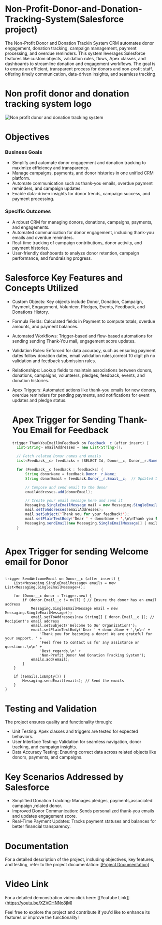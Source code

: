 # Non-Profit-Donor-and-Donation-Tracking-System(Salesforce project)

The Non-Profit Donor and Donation Trackin System CRM automates donor engagement, donation tracking, campaign management, payment processing, and overdue reminders. This system leverages Salesforce features like custom objects, validation rules, flows, Apex classes, and dashboards to streamline donation and engagement workflows. The goal is to ensure an efficient, transparent process for donors and non-profit staff, offering timely communication, data-driven insights, and seamless tracking.
# Non profit donor and donation tracking system logo
![Non profit donor and donation tracking system](https://github.com/user-attachments/assets/f33d94bf-c3ef-49a4-81a2-eea06eee1508)

# Objectives

  ### Business Goals

  
 - Simplify and automate donor engagement and donation tracking to maximize efficiency and transparency.<br>
 - Manage campaigns, payments, and donor histories in one unified CRM platform.<br>
 - Automate communication such as thank-you emails, overdue payment reminders, and campaign updates.<br>
 - Enable data-driven insights for donor trends, campaign success, and payment processing.<br>

 ### Specific Outcomes

 - A robust CRM for managing donors, donations, campaigns, payments, and engagements.<br>
 - Automated communication for donor engagement, including thank-you emails and overdue reminders.<br>
 - Real-time tracking of campaign contributions, donor activity, and payment histories.<br>
 - User-friendly dashboards to analyze donor retention, campaign performance, and fundraising progress.<br>

# Salesforce Key Features and Concepts Utilized

- Custom Objects: Key objects include Donor, Donation, Campaign, Payment, Engagement, Volunteer, Pledges, Events, Feedback, and Donations History.<br>
- Formula Fields: Calculated fields in Payment to compute totals, overdue amounts, and payment balances.<br>
- Automated Workflows: Trigger-based and flow-based automations for sending sending Thank-You mail, engagement score updates.<br>
- Validation Rules: Enforced for data accuracy, such as ensuring payment dates follow donation dates, email validation rules,correct 10 digit ph no validation and 
  feedback submission rules.<br>
- Relationships: Lookup fields to maintain associations between donors, donations, campaigns, volunteers, pledges, feedback, events, and donation histories.<br>
- Apex Triggers: Automated actions like thank-you emails for new donors, overdue reminders for pending payments, and notifications for event updates and pledge 
  status.<br>

  # Apex Trigger for Sending Thank-You Email for Feedback
  ```java
  trigger ThankYouEmailOnFeedback on Feedback__c (after insert) {
    List<String> emailAddresses = new List<String>();

    // Fetch related Donor names and emails
    List<Feedback__c> feedbacks = [SELECT Id, Donor__c, Donor__r.Name, Donor__r.Email__c FROM Feedback__c WHERE Id IN :Trigger.new];

    for (Feedback__c feedback : feedbacks) {
        String donorName = feedback.Donor__r.Name;
        String donorEmail = feedback.Donor__r.Email__c;  // Updated to use Email__c

        // Compose and send email to the donor
        emailAddresses.add(donorEmail);

        // Create your email message here and send it
        Messaging.SingleEmailMessage mail = new Messaging.SingleEmailMessage();
        mail.setToAddresses(emailAddresses);
        mail.setSubject('Thank you for your feedback!');
        mail.setPlainTextBody('Dear ' + donorName + ',\n\nThank you for providing your feedback. We truly appreciate your support!');
        Messaging.sendEmail(new Messaging.SingleEmailMessage[] { mail });
    }



# Apex Trigger for sending Welcome email for Donor
```

trigger SendWelcomeEmail on Donor__c (after insert) {
    List<Messaging.SingleEmailMessage> emails = new List<Messaging.SingleEmailMessage>();

    for (Donor__c donor : Trigger.new) {
        if (donor.Email__c != null) { // Ensure the donor has an email address
            Messaging.SingleEmailMessage email = new Messaging.SingleEmailMessage();
            email.setToAddresses(new String[] { donor.Email__c }); // Recipient's email address
            email.setSubject('Welcome to Our Organization!');
            email.setPlainTextBody('Dear ' + donor.Name + ',\n\n' +
                'Thank you for becoming a donor! We are grateful for your support. ' +
                'Feel free to contact us for any assistance or questions.\n\n' +
                'Best regards,\n' +
                'Non-Profit Donor And Donation Tracking System');
            emails.add(email);
        }
    }

    if (!emails.isEmpty()) {
        Messaging.sendEmail(emails); // Send the emails
    }
}
```

# Testing and Validation

The project ensures quality and functionality through:

- Unit Testing: Apex classes and triggers are tested for expected behaviors.<br>
- User Interface Testing: Validation for seamless navigation, donor tracking, and campaign insights.<br>
- Data Accuracy Testing: Ensuring correct data across related objects like donors, payments, and campaigns.<br>


# Key Scenarios Addressed by Salesforce

- Simplified Donation Tracking: Manages pledges, payments,associated campaign ,related donor.<br>
- Improved Donor Communication: Sends personalized thank-you emails and updates engagement score.<br>
- Real-Time Payment Updates: Tracks payment statuses and balances for better financial transparency.<br>

# Documentation
For a detailed description of the project, including objectives, key features, and testing, refer to the project documentation: [[Project Documentation]](https://docs.google.com/document/d/10XTApKObe-MPUip_uKsM2d3e8YOd5bG6-rbSQIpXgME/edit?tab=t.0)

   
# Video Link
For a detailed demonstration video click here: [[Youtube Link]] (https://youtu.be/XZVCHNNc8jM)

Feel free to explore the project and contribute if you'd like to enhance its features or improve the functionality!







  


